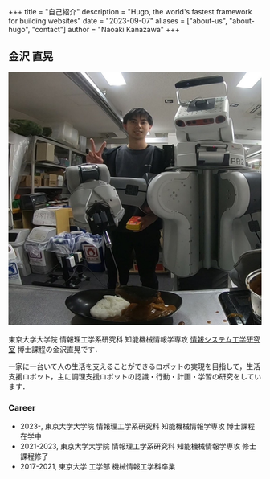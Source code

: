 +++
title = "自己紹介"
description = "Hugo, the world's fastest framework for building websites"
date = "2023-09-07"
aliases = ["about-us", "about-hugo", "contact"]
author = "Naoaki Kanazawa"
+++

## 金沢 直晃

![my_photo.jpeg](../images/my_photo.jpeg)

東京大学大学院 情報理工学系研究科 知能機械情報学専攻 [情報システム工学研究室](http://www.jsk.t.u-tokyo.ac.jp/ ) 博士課程の金沢直晃です．

一家に一台いて人の生活を支えることができるロボットの実現を目指して，生活支援ロボット，主に調理支援ロボットの認識・行動・計画・学習の研究をしています．

### Career
* 2023-, 東京大学大学院 情報理工学系研究科 知能機械情報学専攻 博士課程在学中
* 2021-2023, 東京大学大学院 情報理工学系研究科 知能機械情報学専攻 修士課程修了
* 2017-2021, 東京大学 工学部 機械情報工学科卒業

